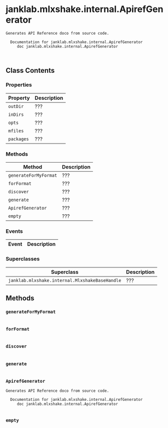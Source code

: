 # janklab.mlxshake.internal.ApirefGenerator

```text
Generates API Reference doco from source code.

  Documentation for janklab.mlxshake.internal.ApirefGenerator
     doc janklab.mlxshake.internal.ApirefGenerator



```

## Class Contents

### Properties

| Property | Description |
| -------- | ----------- |
| `outDir` | ??? |
| `inDirs` | ??? |
| `opts` | ??? |
| `mfiles` | ??? |
| `packages` | ??? |

### Methods

| Method | Description |
| -------- | ----------- |
| `generateForMyFormat` | ??? |
| `forFormat` | ??? |
| `discover` | ??? |
| `generate` | ??? |
| `ApirefGenerator` | ??? |
| `empty` | ??? |

### Events

| Event | Description |
| -------- | ----------- |

### Superclasses

| Superclass | Description |
| -------- | ----------- |
| `janklab.mlxshake.internal.MlxshakeBaseHandle` | ??? |

## Methods

### `generateForMyFormat`

```text

```

### `forFormat`

```text

```

### `discover`

```text

```

### `generate`

```text

```

### `ApirefGenerator`

```text
Generates API Reference doco from source code.

  Documentation for janklab.mlxshake.internal.ApirefGenerator
     doc janklab.mlxshake.internal.ApirefGenerator


```

### `empty`

```text

```


